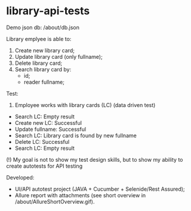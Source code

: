 # library-api-tests

Demo json db: /about/db.json

Library emplyee is able to:
1. Create new library card;
2. Update library card (only fullname);
3. Delete library card;
4. Search library card by:
   - id;
   - reader fullname;

Test:
1. Employee works with library cards (LC) (data driven test)
- Search LC: Empty result
- Create new LC: Successful
- Update fullname: Successful
- Search LC: Library card is found by new fullname
- Delete LC: Successful
- Search LC: Empty result

(!) My goal is not to show my test design skills, but to show my ability to create autotests for API testing

Developed:
- UI/API autotest project (JAVA + Cucumber + Selenide/Rest Assured);
- Allure report with attachments (see short overview in /about/AllureShortOverview.gif).